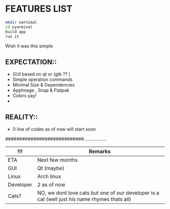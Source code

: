 # FEATURES LIST 

```sh
mkdir narnimal
cd nyarminal
build app
run it

```
Wish it was this simple 


## EXPECTATION::

- GUI based on qt or (gtk ?? )
- Simple operation commands
- Minimal Size  & Dependencies
- AppImage , Snap & Flatpak
- Colors yay!
-




## REALITY:: 
- 0 line of codes as of now will start soon




############################..................


 !!! | Remarks |
| ------ | ------ |
| ETA | Next few months |
| GUI | Qt (maybe) |
| Linux | Arch linux |
| Developer | 2 as of now|
| Cats? | NO, we dont love cats but one of our developer is a cat (well just his name rhymes thats all) |


